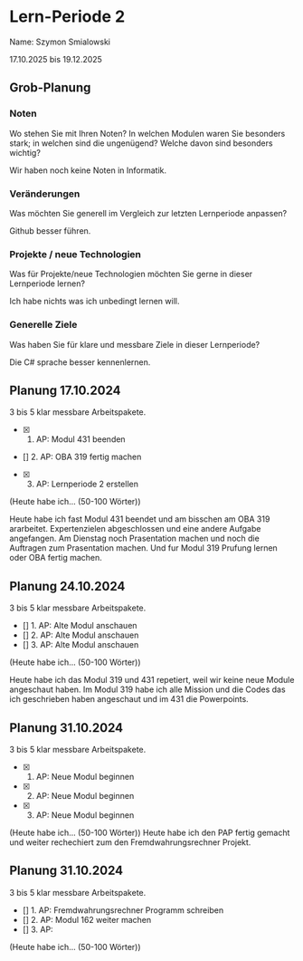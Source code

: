 # Lern-Periode 2
Name: Szymon Smialowski

17.10.2025 bis 19.12.2025

## Grob-Planung
### Noten
Wo stehen Sie mit Ihren Noten? In welchen Modulen waren Sie besonders stark; in welchen sind die ungenügend? Welche davon sind besonders wichtig?

Wir haben noch keine Noten in Informatik.

### Veränderungen
Was möchten Sie generell im Vergleich zur letzten Lernperiode anpassen?

Github besser führen.

### Projekte / neue Technologien
Was für Projekte/neue Technologien möchten Sie gerne in dieser Lernperiode lernen?

Ich habe nichts was ich unbedingt lernen will. 

### Generelle Ziele
Was haben Sie für klare und messbare Ziele in dieser Lernperiode?

Die C# sprache besser kennenlernen.




## Planung 17.10.2024
3 bis 5 klar messbare Arbeitspakete.

- [X] 1. AP: Modul 431 beenden 
- [] 2. AP: OBA 319 fertig machen
- [X] 3. AP: Lernperiode 2 erstellen

(Heute habe ich... (50-100 Wörter))

Heute habe ich fast Modul 431 beendet und am bisschen am OBA 319 ararbeitet. Expertenzielen abgeschlossen und eine andere Aufgabe angefangen. 
Am Dienstag noch Prasentation machen und noch die Auftragen zum Prasentation machen. Und fur Modul 319 Prufung lernen oder OBA fertig machen.

## Planung 24.10.2024
3 bis 5 klar messbare Arbeitspakete.

- [] 1. AP: Alte Modul anschauen  
- [] 2. AP: Alte Modul anschauen
- [] 3. AP: Alte Modul anschauen

(Heute habe ich... (50-100 Wörter))

Heute habe ich das Modul 319 und 431 repetiert, weil wir keine neue Module angeschaut haben. Im Modul 319 habe ich alle Mission und die Codes
das ich geschrieben haben angeschaut und im 431 die Powerpoints. 


## Planung 31.10.2024
3 bis 5 klar messbare Arbeitspakete.

- [x] 1. AP: Neue Modul beginnen  
- [x] 2. AP: Neue Modul beginnen
- [x] 3. AP: Neue Modul beginnen

(Heute habe ich... (50-100 Wörter))
Heute habe ich den PAP fertig gemacht und weiter rechechiert zum den Fremdwahrungsrechner Projekt.


## Planung 31.10.2024
3 bis 5 klar messbare Arbeitspakete.

- [] 1. AP: Fremdwahrungsrechner Programm schreiben
- [] 2. AP: Modul 162 weiter machen
- [] 3. AP: 

(Heute habe ich... (50-100 Wörter))
